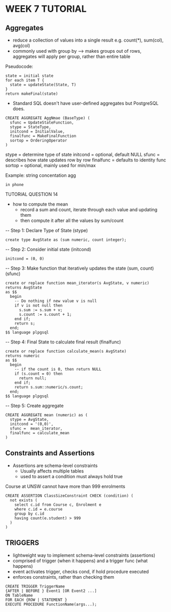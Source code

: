 # WEEK 7 TUTORIAL

## Aggregates 
- reduce a collection of values into a single result e.g. count(*), sum(col), avg(col) 
- commonly used with group by --> makes groups out of rows, aggregates will apply per group, rather than entire table

Pseudocode:
```
state = initial state
for each item T {
  state = updateState(State, T)
}
return makeFinal(state)
```

- Standard SQL doesn't have user-defined aggregates but PostgreSQL does.
```
CREATE AGGREGATE AggNmae (BaseType) (
  sfunc = UpdateStateFunction,
  stype = StateType,
  initcond = InitialValue,
  finalfunc = MakeFinalFunction
  sortop = OrderingOperator
)
```
stype = determine type of state
initcond = optional, default NULL
sfunc = describes how state updates row by row
finalfunc = defaults to identity func
sortop = optional, mainly used for min/max

Example: string concentation agg
```
in phone
```

TUTORIAL QUESTION 14
- how to compute the mean 
  - record a sum and count, iterate through each value and updating them 
  - then compute it after all the values by sum/count 

-- Step 1: Declare Type of State (stype)
```
create type AvgState as (sum numeric, count integer);
```

-- Step 2: Consider initial state (initcond)
```
initcond = (0, 0)
```

-- Step 3: Make function that iteratively updates the state (sum, count) (sfunc)
```
create or replace function mean_iterator(s AvgState, v numeric)
returns AvgState
as $$
  begin
    -- Do nothing if new value v is null
    if v is not null then
      s.sum := s.sum + v;
      s.count := s.count + 1;
    end if;
    return s;
  end;
$$ language plpgsql
```

-- Step 4: Final State to calculate final result (finalfunc)
```
create or replace function calculate_mean(s AvgState)
returns numeric 
as $$
  begin 
    -- if the count is 0, then return NULL
    if (s.count = 0) then
      return null;
    end if;
    return s.sum::numeric/s.count; 
  end;
$$ language plpgsql
```

-- Step 5: Create aggregate
```
CREATE AGGREGATE mean (numeric) as (
  stype = AvgState,
  initcond = '(0,0)',
  sfunc =  mean_iterator,
  finalfunc = calculate_mean
)
```

## Constraints and Assertions 
- Assertions are schema-level constraints 
  - Usually affects multiple tables 
  - used to assert a condition must always hold true 

Course at UNSW cannot have more than 999 enrolments
```
CREATE ASSERTION ClassSizeConstraint CHECK (condition) (
  not exists (
    select c.id from Course c, Enrolment e 
    where c.id = e.course
    group by c.id 
    having count(e.student) > 999 
  )
)
```

## TRIGGERS 
- lightweight way to implement schema-level constraints (assertions)
- comprised of trigger (when it happens) and a trigger func (what happens)
- event activates trigger, checks cond, if hold procedure executed 
- enforces constraints, rather than checking them 

```
CREATE TRIGGER TriggerName
{AFTER | BEFORE } Event1 [OR Event2 ...] 
ON TableName
FOR EACH {ROW | STATEMENT }
EXECUTE PROCEDURE FunctionName(args...);
```